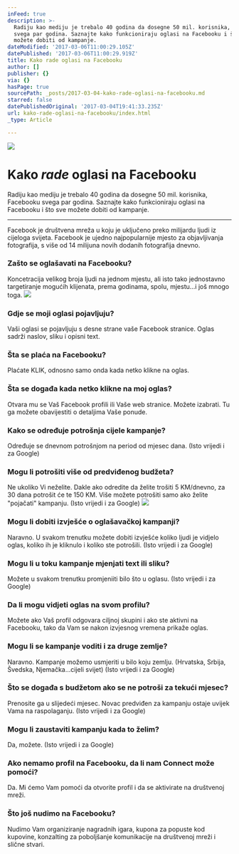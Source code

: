 ```yaml
---
inFeed: true
description: >-
  Radiju kao mediju je trebalo 40 godina da dosegne 50 mil. korisnika, Facebooku
  svega par godina. Saznajte kako funkcioniraju oglasi na Facebooku i što sve
  možete dobiti od kampanje.
dateModified: '2017-03-06T11:00:29.105Z'
datePublished: '2017-03-06T11:00:29.919Z'
title: Kako rade oglasi na Facebooku
author: []
publisher: {}
via: {}
hasPage: true
sourcePath: _posts/2017-03-04-kako-rade-oglasi-na-facebooku.md
starred: false
datePublishedOriginal: '2017-03-04T19:41:33.235Z'
url: kako-rade-oglasi-na-facebooku/index.html
_type: Article

---
```

![](https://the-grid-user-content.s3-us-west-2.amazonaws.com/59ccc5e6-0651-4bfd-839b-f58ab7b9c371.jpg)

# Kako _rade_ oglasi na Facebooku

Radiju kao mediju je trebalo 40 godina da dosegne 50 mil. korisnika, Facebooku svega par godina. Saznajte kako funkcioniraju oglasi na Facebooku i što sve možete dobiti od kampanje.

---

Facebook je društvena mreža u koju je uključeno preko milijardu ljudi iz cijeloga svijeta. Facebook je ujedno najpopularnije mjesto za objavljivanja fotografija, s više od 14 milijuna novih dodanih fotografija dnevno.

### **Zašto se oglašavati na Facebooku?**

Koncetracija velikog broja ljudi na jednom mjestu, ali isto tako jednostavno targetiranje mogućih klijenata, prema godinama, spolu, mjestu...i još mnogo toga.
![](https://imgflo.herokuapp.com/graph/2b2431f8e7ba7b0/723ab01b2792334056e380292b96c9fd/croprotate.jpg?cropheight=352&cropwidth=660&degrees=0&input=https%3A%2F%2Fthe-grid-user-content.s3-us-west-2.amazonaws.com%2F55b75619-6be4-4fcb-9865-beeb479ac4c6.jpg&x=0&y=8)

### **Gdje se moji oglasi pojavljuju?**

Vaši oglasi se pojavljuju s desne strane vaše Facebook stranice. Oglas sadrži naslov, sliku i opisni text.

### **Šta se plaća na Facebooku?**

Plaćate KLIK, odnosno samo onda kada netko klikne na oglas.

### **Šta se događa kada netko klikne na moj oglas?**

Otvara mu se Vaš Facebook profili ili Vaše web stranice. Možete izabrati. Tu ga možete obavijestiti o detaljima Vaše ponude.

### **Kako se određuje potrošnja cijele kampanje?**

Određuje se dnevnom potrošnjom na period od mjesec dana. (Isto vrijedi i za Google)

### **Mogu li potrošiti više od predviđenog budžeta?**

Ne ukoliko Vi neželite. Dakle ako odredite da želite trošiti 5 KM/dnevno, za 30 dana potrošit će te 150 KM. Više možete potrošiti samo ako želite "pojačati" kampanju. (Isto vrijedi i za Google)
![](https://the-grid-user-content.s3-us-west-2.amazonaws.com/05ffe745-e755-41f5-afb0-404eca72dab5.jpg)

### **Mogu li dobiti izvješće o oglašavačkoj kampanji?**

Naravno. U svakom trenutku možete dobiti izvješće koliko ljudi je vidjelo oglas, koliko ih je kliknulo i koliko ste potrošili. (Isto vrijedi i za Google)

### **Mogu li u toku kampanje mjenjati text ili sliku?**

Možete u svakom trenutku promjeniiti bilo što u oglasu. (Isto vrijedi i za Google)

### **Da li mogu vidjeti oglas na svom profilu?**

Možete ako Vaš profil odgovara ciljnoj skupini i ako ste aktivni na Facebooku, tako da Vam se nakon izvjesnog vremena prikaže oglas.

### **Mogu li se kampanje voditi i za druge zemlje?**

Naravno. Kampanje možemo usmjeriti u bilo koju zemlju. (Hrvatska, Srbija, Švedska, Njemačka...cijeli svijet) (Isto vrijedi i za Google)

### **Što se događa s budžetom ako se ne potroši za tekući mjesec?**

Prenosite ga u slijedeći mjesec. Novac predviđen za kampanju ostaje uvijek Vama na raspolaganju. (Isto vrijedi i za Google)

### **Mogu li zaustaviti kampanju kada to želim?**

Da, možete. (Isto vrijedi i za Google)

### **Ako nemamo profil na Facebooku, da li nam Connect može pomoći?**

Da. Mi ćemo Vam pomoći da otvorite profil i da se aktivirate na društvenoj mreži.

### **Što još nudimo na Facebooku?**

Nudimo Vam organiziranje nagradnih igara, kupona za popuste kod kupovine, konzalting za poboljšanje komunikacije na društvenoj mreži i slične stvari.